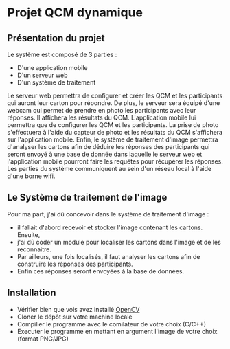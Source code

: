 # Projet QCM dynamique

## Présentation du projet

Le système est composé de 3 parties : 

- D'une application mobile
- D'un serveur web
- D'un système de traitement

Le serveur web permettra de configurer et créer les QCM et les participants qui auront leur carton pour répondre. 
De plus, le serveur sera équipé d'une webcam qui permet de prendre en photo les participants avec leur réponses. 
Il affichera les résultats du QCM. L'application mobile lui permettra que de configurer les QCM et les participants. 
La prise de photo s'effectuera à l'aide du capteur de photo et les résultats du QCM s'affichera sur l'application mobile. 
Enfin, le système de traitement d'image permettra d'analyser les cartons afin de déduire les réponses des participants 
qui seront envoyé à une base de donnée dans laquelle le serveur web et l'application mobile pourront faire les requêtes pour récupérer les réponses. 
Les parties du système communiquent au sein d'un réseau local à l'aide d'une borne wifi.

## Le Système de traitement de l'image

Pour ma part, j'ai dû concevoir dans le système de traitement d'image : 

- il fallait d'abord recevoir et stocker l'image contenant les cartons. Ensuite, 
- j'ai dû coder un module pour localiser les cartons dans l'image et de les reconnaitre. 
- Par ailleurs, une fois localisés, il faut analyser les cartons afin de construire les réponses des participants. 
- Enfin ces réponses seront envoyées à la base de données.

## Installation

- Vérifier bien que vois avez installé [OpenCV](https://opencv.org/)
- Cloner le dépôt sur votre machine locale
- Compiller le programme avec le comilateur de votre choix (C/C++)
- Executer le programme en mettant en argument l'image de votre choix (format PNG/JPG)
